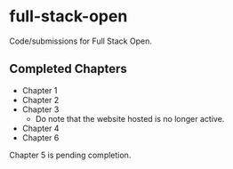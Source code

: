 # full-stack-open
Code/submissions for Full Stack Open.

## Completed Chapters
- Chapter 1
- Chapter 2
- Chapter 3
  - Do note that the website hosted is no longer active.
- Chapter 4
- Chapter 6

Chapter 5 is pending completion.
